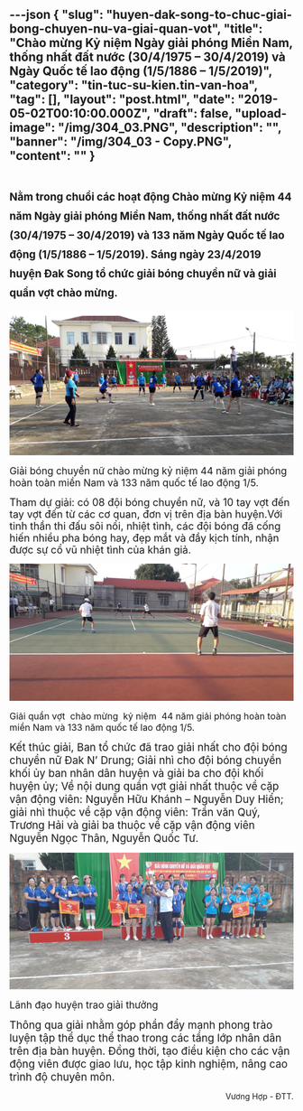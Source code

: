 ---json
{
    "slug": "huyen-dak-song-to-chuc-giai-bong-chuyen-nu-va-giai-quan-vot",
    "title": "Chào mừng Kỷ niệm Ngày giải phóng Miền Nam, thống nhất đất nước (30/4/1975 – 30/4/2019) và Ngày Quốc tế lao động (1/5/1886 – 1/5/2019)",
    "category": "tin-tuc-su-kien.tin-van-hoa",
    "tag": [],
    "layout": "post.html",
    "date": "2019-05-02T00:10:00.000Z",
    "draft": false,
    "upload-image": "/img/304_03.PNG",
    "description": "",
    "banner": "/img/304_03 - Copy.PNG",
    "__content__": ""
}
---
<h1><span style="font-size:14.0pt">Nằm trong chuổi c&aacute;c hoạt động Ch&agrave;o mừng Kỷ niệm 44 năm Ng&agrave;y giải ph&oacute;ng Miền Nam, thống nhất đất nước (30/4/1975 &ndash; 30/4/2019) v&agrave; 133 năm Ng&agrave;y Quốc tế lao động (1/5/1886 &ndash; 1/5/2019). S&aacute;ng ng&agrave;y 23/4/2019 huyện Đak Song tổ chức giải b&oacute;ng chuyền nữ v&agrave; giải quần vợt ch&agrave;o mừng.</span></h1>

<p><img alt="" src="/img/304_01.PNG" /></p>

<p><span style="font-size:13.0pt">Giải b&oacute;ng chuyền nữ ch&agrave;o mừng kỷ niệm 44 năm giải ph&oacute;ng ho&agrave;n to&agrave;n miền Nam v&agrave; 133 năm quốc tế lao động 1/5.</span></p>

<p><span style="font-size:18px">Tham dự giải: c&oacute; 08 đội b&oacute;ng chuyền nữ, v&agrave; 10 tay vợt đến tay vợt đến từ c&aacute;c cơ quan, đơn vị tr&ecirc;n địa b&agrave;n huyện.Với tinh thần thi đấu s&ocirc;i nổi, nhiệt t&igrave;nh, c&aacute;c đội b&oacute;ng đ&atilde; cống hiến nhiều pha b&oacute;ng hay, đẹp mắt v&agrave; đầy kịch t&iacute;nh, nhận được sự cổ vũ nhiệt t&igrave;nh của kh&aacute;n giả.</span></p>

<p><img alt="" src="/img/304_02.PNG" /></p>

<p><span style="font-size:16px">Giải quần vợt&nbsp; ch&agrave;o mừng&nbsp; kỷ niệm&nbsp; 44 năm giải ph&oacute;ng ho&agrave;n to&agrave;n miền Nam v&agrave; 133 năm quốc tế lao động 1/5.</span></p>

<p><span style="font-size:14.0pt">Kết th&uacute;c giải, Ban tổ chức đ&atilde; trao giải nhất cho đội b&oacute;ng chuyền nữ Đak N&rsquo; Drung; Giải nh&igrave; cho đội b&oacute;ng chuyền khối ủy ban nh&acirc;n d&acirc;n huyện v&agrave; giải ba cho đội khối huyện ủy; Về nội dung quần vợt giải nhất thuộc về cặp vận động vi&ecirc;n: Nguyễn Hữu Kh&aacute;nh &ndash; Nguyễn Duy Hiển; giải nh&igrave; thuộc về cặp vận động vi&ecirc;n: Trần văn Qu&yacute;, Trương Hải v&agrave; giải ba thuộc về cặp vận động vi&ecirc;n Nguyễn Ngọc Th&acirc;n, Nguyễn Quốc Tư.</span></p>

<p style="text-align:justify"><img alt="" src="/img/304_03.PNG" /></p>

<p><span style="font-size:13.0pt">L&atilde;nh đạo huyện trao giải thưởng</span></p>

<p><span style="font-size:14.0pt">Th&ocirc;ng qua giải nhằm g&oacute;p phần đẩy mạnh phong tr&agrave;o luyện tập thể dục thể thao trong c&aacute;c tầng lớp nh&acirc;n d&acirc;n tr&ecirc;n địa b&agrave;n huyện. Đồng thời, tạo điều kiện cho c&aacute;c vận động vi&ecirc;n được giao lưu, học tập kinh nghiệm, n&acirc;ng cao tr&igrave;nh độ chuy&ecirc;n m&ocirc;n.</span></p>

<p style="text-align:right">Vương Hợp - ĐTT.</p>
